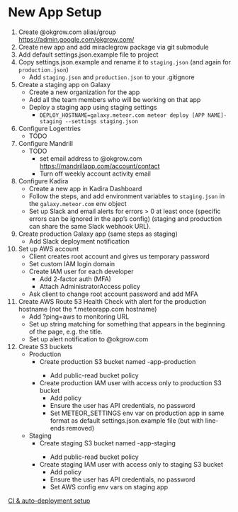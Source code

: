 New App Setup
==========

1. Create <project>@okgrow.com alias/group https://admin.google.com/okgrow.com/
1. Create new app and add miraclegrow package via git submodule
1. Add default settings.json.example file to project
1. Copy settings.json.example and rename it to `staging.json` (and again for `production.json`)
    * Add `staging.json` and `production.json` to your .gitignore
1. Create a staging app on Galaxy
    * Create a new organization for the app
    * Add all the team members who will be working on that app
    * Deploy a staging app using staging settings
        * `DEPLOY_HOSTNAME=galaxy.meteor.com meteor deploy [APP NAME]-staging --settings staging.json`
1. Configure Logentries
    * TODO
1. Configure Mandrill
    * TODO
        * set email address to <project>@okgrow.com https://mandrillapp.com/account/contact
        * Turn off weekly account activity email
1. Configure Kadira
    * Create a new app in Kadira Dashboard
    * Follow the steps, and add environment variables to `staging.json` in the `galaxy.meteor.com` env object
    * Set up Slack and email alerts for errors > 0 at least once (specific errors can be ignored in the app’s config) (staging and production can share the same Slack webhook URL).
1. Create production Galaxy app (same steps as staging)
    * Add Slack deployment notification
1. Set up AWS account
    * Client creates root account and gives us temporary password
    * Set custom IAM login domain
    * Create IAM user for each developer
        * Add 2-factor auth (MFA)
        * Attach AdministratorAccess policy
    * Ask client to change root account password and add MFA
1. Create AWS Route 53 Health Check with alert for the production hostname (not the *.meteorapp.com hostname)
    * Add ?ping=aws to monitoring URL
    * Set up string matching for something that appears in the beginning of the page, e.g. the title.
    * Set up alert notification to <project>@okgrow.com
1. Create S3 buckets
    * Production
        * Create production S3 bucket named <app-name>-app-production
            * Add public-read bucket policy
        * Create production IAM user with access only to production S3 bucket
            * Add policy
            * Ensure the user has API credentials, no password
            * Set METEOR_SETTINGS env var on production app in same format as default settings.json.example file (but with line-ends removed)
    * Staging
        * Create staging S3 bucket named <app-name>-app-staging
            * Add public-read bucket policy
        * Create staging IAM user with access only to staging S3 bucket
            * Add policy
            * Ensure the user has API credentials, no password
            * Set AWS config env vars on staging app


[CI & auto-deployment setup](https://github.com/okgrow/guides/CI_and_auto_deployment_setup)
